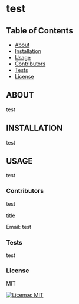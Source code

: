 # **test**

## Table of Contents
* [About](#about)
* [Installation](#install)
* [Usage](#usage)
* [Contributors](#contr)
* [Tests](#test)
* [License](#lice)

<a name="about"></a>
## ABOUT
    
test
    
<a name="install"></a>
## INSTALLATION
    
test
    
<a name="usage"></a>
## USAGE
    
test
    
<a name="contr"></a>
### Contributors
    
test

[title](https://github.com/test)

Email: test
    
<a name="test"></a>
### Tests
    
test
    
<a name="lice"></a>
### License
    
MIT

[![License: MIT](https://img.shields.io/badge/License-MIT-yellow.svg)](https://opensource.org/licenses/MIT)